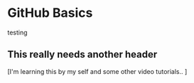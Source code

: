 # GitHub Basics
testing

## This really needs another header

[I'm learning this by my self and some other video tutorials.. ]



